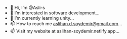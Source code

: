 - 👋 Hi, I’m @Asli-s
- 👀 I’m interested in software development...
- 🌱 I’m currently learning unity...
- 📫 How to reach me aslihan.d.soydemir@gmail.com...
- 📫 Visit my website at aslihan-soydemir.netlify.app...


<!---
Asli-s/Asli-s is a ✨ special ✨ repository because its `README.md` (this file) appears on your GitHub profile.
You can click the Preview link to take a look at your changes.
--->

